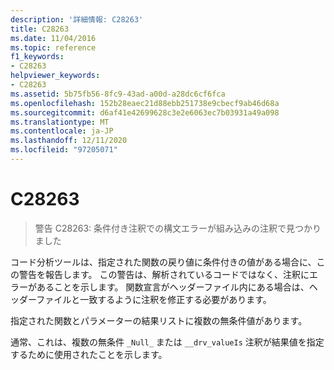 ```yaml
---
description: '詳細情報: C28263'
title: C28263
ms.date: 11/04/2016
ms.topic: reference
f1_keywords:
- C28263
helpviewer_keywords:
- C28263
ms.assetid: 5b75fb56-8fc9-43ad-a00d-a28dc6cf6fca
ms.openlocfilehash: 152b28eaec21d88ebb251738e9cbecf9ab46d68a
ms.sourcegitcommit: d6af41e42699628c3e2e6063ec7b03931a49a098
ms.translationtype: MT
ms.contentlocale: ja-JP
ms.lasthandoff: 12/11/2020
ms.locfileid: "97205071"
---
```

# <a name="c28263"></a>C28263

> 警告 C28263: 条件付き注釈での構文エラーが組み込みの注釈で見つかりました

コード分析ツールは、指定された関数の戻り値に条件付きの値がある場合に、この警告を報告します。 この警告は、解析されているコードではなく、注釈にエラーがあることを示します。 関数宣言がヘッダーファイル内にある場合は、ヘッダーファイルと一致するように注釈を修正する必要があります。

指定された関数とパラメーターの結果リストに複数の無条件値があります。

通常、これは、複数の無条件 `_Null_` または `__drv_valueIs` 注釈が結果値を指定するために使用されたことを示します。
